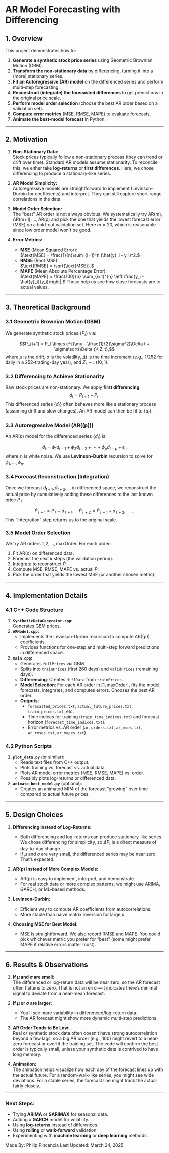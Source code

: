# AR Model Forecasting with Differencing 

## 1. Overview

This project demonstrates how to:

1. **Generate a synthetic stock price series** using Geometric Brownian Motion (GBM).  
2. **Transform the non-stationary data** by differencing, turning it into a (more) stationary series.  
3. **Fit an Autoregressive (AR) model** on the differenced series and perform multi-step forecasting.  
4. **Reconstruct (integrate) the forecasted differences** to get predictions in the original price scale.  
5. **Perform model order selection** (choose the best AR order based on a validation set).  
6. **Compute error metrics** (MSE, RMSE, MAPE) to evaluate forecasts.  
7. **Animate the best-model forecast** in Python.

---

## 2. Motivation

1. **Non-Stationary Data:**  
   Stock prices typically follow a non-stationary process (they can trend or drift over time). Standard AR models assume stationarity. To reconcile this, we either take **log-returns** or **first differences**. Here, we chose differencing to produce a stationary-like series.

2. **AR Model Simplicity:**  
   Autoregressive models are straightforward to implement (Levinson-Durbin for coefficients) and interpret. They can still capture short-range correlations in the data.

3. **Model Order Selection:**  
   The “best” AR order is not always obvious. We systematically try $\text{AR(m)}, \text{AR(m+1)},...,\text{AR(p)}$ and pick the one that yields the lowest forecast error (MSE) on a hold-out validation set. Here $m=20$, which is reasonable since low order model won't be good. 

4. **Error Metrics:**  
   - **MSE** (Mean Squared Error):  
     $\text{MSE} = \frac{1}{n}\sum_{i=1}^n (\hat{y}_i - y_i)^2.$
   - **RMSE** (Root MSE):  
     $\text{RMSE} = \sqrt{\text{MSE}}.$
   - **MAPE** (Mean Absolute Percentage Error):  
     $\text{MAPE} = \frac{100}{n} \sum_{i=1}^{n} \left|\frac{y_i - \hat{y}_i}{y_i}\right|.$
   These help us see how close forecasts are to actual values.
---

## 3. Theoretical Background

### 3.1 Geometric Brownian Motion (GBM)

We generate synthetic stock prices $\{P_t\}$ via:

$$P_{t+1} = P_t \times e^{(\mu - \tfrac{1}{2}\sigma^2)\Delta t + \sigma\sqrt{\Delta t}\,Z_t},$$
where $\mu$ is the drift, $\sigma$ is the volatility, $\Delta t$ is the time increment (e.g., $1/252$ for daily in a 252-trading-day year), and $Z_t \sim \mathcal{N}(0,1)$.

### 3.2 Differencing to Achieve Stationarity

Raw stock prices are non-stationary. We apply **first differencing**:
$$d_t = P_{t+1} - P_t.$$
This differenced series $\{d_t\}$ often behaves more like a stationary process (assuming drift and slow changes). An AR model can then be fit to $\{d_t\}$.

### 3.3 Autoregressive Model (AR(\(p\)))

An $\text{AR}(p)$ model for the differenced series $\{d_t\}$ is:

  $$d_{t} = \phi_1 d_{t-1} + \phi_2 d_{t-2} + \cdots + \phi_p d_{t-p} + \epsilon_t,$$
where $\epsilon_t$ is white noise. We use **Levinson-Durbin** recursion to solve for $\phi_1, \ldots, \phi_p$.

### 3.4 Forecast Reconstruction (Integration)

Once we forecast $\hat{d}_{t+1}, \hat{d}_{t+2}, \ldots$ in differenced space, we reconstruct the actual price by cumulatively adding these differences to the last known price $P_{T}$:

$$\hat{P}_{T+1} = P_T + \hat{d}_{T+1},\quad
  \hat{P}_{T+2} = \hat{P}_{T+1} + \hat{d}_{T+2},\quad \dots$$
This “integration” step returns us to the original scale.

### 3.5 Model Order Selection

We try AR orders $1,2,\ldots,\text{maxOrder}$. For each order:
1. Fit $\text{AR}(p)$ on differenced data.
2. Forecast the next $k$ steps (the validation period).
3. Integrate to reconstruct $\hat{P}$.
4. Compute MSE, RMSE, MAPE vs. actual $P$.
5. Pick the order that yields the lowest MSE (or another chosen metric).

---

## 4. Implementation Details

### 4.1 C++ Code Structure

1. **`SyntheticDataGenerator.cpp`:**  
   Generates GBM prices.  
2. **`ARModel.cpp`:**  
   - Implements the Levinson-Durbin recursion to compute AR(\(p\)) coefficients.  
   - Provides functions for one-step and multi-step forward predictions in differenced space.  
3. **`main.cpp`:**  
   - Generates `fullPrices` via GBM.  
   - Splits into `trainPrices` (first 260 days) and `validPrices` (remaining days).  
   - **Differencing**: Creates `diffData` from `trainPrices`.  
   - **Model Selection**: For each AR order in $[1,\text{maxOrder}]$, fits the model, forecasts, integrates, and computes errors. Chooses the best AR order.  
   - **Outputs**:  
     - `forecasted_prices.txt`, `actual_future_prices.txt`, `train_prices.txt`, etc.  
     - Time indices for training (`train_time_indices.txt`) and forecast horizon (`forecast_time_indices.txt`).  
     - Error metrics vs. AR order (`ar_orders.txt`, `ar_mses.txt`, `ar_rmses.txt`, `ar_mapes.txt`).  

### 4.2 Python Scripts

1. **`plot_data.py`** (or similar):  
   - Reads text files from C++ output.  
   - Plots training vs. forecast vs. actual data.  
   - Plots AR model error metrics (MSE, RMSE, MAPE) vs. order.  
   - Possibly plots log-returns or differenced data.  
2. **`animate_best_model.py`** (optional):  
   - Creates an animated MP4 of the forecast “growing” over time compared to actual future prices.

---

## 5. Design Choices

1. **Differencing Instead of Log-Returns:**  
   - Both differencing and log-returns can produce stationary-like series. We chose differencing for simplicity, so $\Delta P_t$ is a direct measure of day-to-day change.  
   - If $\mu$ and $\sigma$ are very small, the differenced series may be near zero. That’s expected.

2. **$\text{AR(p)}$ Instead of More Complex Models:**  
   - $\text{AR(p)}$ is easy to implement, interpret, and demonstrate.  
   - For real stock data or more complex patterns, we might use ARIMA, GARCH, or ML-based methods.

3. **Levinson-Durbin:**  
   - Efficient way to compute AR coefficients from autocorrelations.  
   - More stable than naive matrix inversion for large $p$.

4. **Choosing MSE for Best Model:**  
   - MSE is straightforward. We also record RMSE and MAPE. You could pick whichever metric you prefer for “best” (some might prefer MAPE if relative errors matter most).

---

## 6. Results & Observations

1. **If $\mu$ and $\sigma$ are small:**  
   The differenced or log-return data will be near zero, so the AR forecast often flattens to zero. That is not an error—it indicates there’s minimal signal to deviate from a near-mean forecast.

2. **If $\mu$ or $\sigma$ are larger:**  
   - You’ll see more variability in differenced/log-return data.  
   - The AR forecast might show more dynamic multi-step predictions.

3. **AR Order Tends to Be Low:**  
   Real or synthetic stock data often doesn’t have strong autocorrelation beyond a few lags, so a big AR order (e.g., 100) might revert to a near-zero forecast or overfit the training set. The code will confirm the best order is typically small, unless your synthetic data is contrived to have long memory.

4. **Animation:**  
   The animation helps visualize how each day of the forecast lines up with the actual future. For a random-walk-like series, you might see wide deviations. For a stable series, the forecast line might track the actual fairly closely.

---


### **Next Steps**:
- Trying **ARIMA** or **SARIMAX** for seasonal data.  
- Adding a **GARCH** model for volatility.  
- Using **log-returns** instead of differences.  
- Using **rolling** or **walk-forward** validation.  
- Experimenting with **machine learning** or **deep learning** methods.

Made By: Philip Pincencia
Last Updated: March 24, 2025